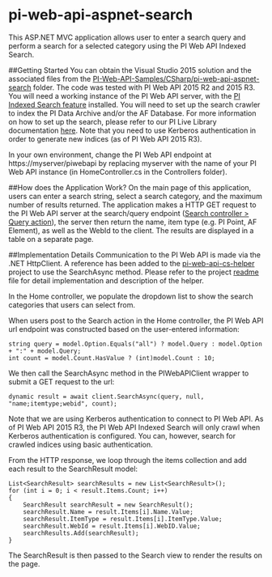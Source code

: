 # pi-web-api-aspnet-search
This ASP.NET MVC application allows user to enter a search query and perform a search for a selected category using the PI Web API Indexed Search.

##Getting Started
You can obtain the Visual Studio 2015 solution and the associated files from the [PI-Web-API-Samples/CSharp/pi-web-api-aspnet-search](./) folder. The code was tested with PI Web API 2015 R2 and 2015 R3. You will need a working instance of the PI Web API server, with the [PI Indexed Search feature](https://livelibrary.osisoft.com/LiveLibrary/content/en/web-api-v2/GUID-78EA0D36-5BDD-4F40-99FB-6D48D62B15DA) installed. You will need to set up the search crawler to index the PI Data Archive and/or the AF Database. For more information on how to set up the search, please refer to our PI Live Library documentation [here](https://livelibrary.osisoft.com/LiveLibrary/content/en/web-api-v2/GUID-D847876F-A9A3-4089-89C8-5205FBCF9198#addHistory=true&filename=GUID-16B3943B-0F1C-4BAF-94B0-0872AB00F797.xml&docid=GUID-16B3943B-0F1C-4BAF-94B0-0872AB00F797&inner_id=&tid=&query=&scope=&resource=&toc=false&eventType=lcContent.loadDocGUID-16B3943B-0F1C-4BAF-94B0-0872AB00F797). Note that you need to use Kerberos authentication in order to generate new indices (as of PI Web API 2015 R3).

In your own environment, change the PI Web API endpoint at https://myserver/piwebapi by replacing myserver with the name of your PI Web API instance (in HomeController.cs in the Controllers folder).

##How does the Application Work?
On the main page of this application, users can enter a search string, select a search category, and the maximum number of results returned. The application makes a HTTP GET request to the PI Web API server at the search/query endpoint ([Search controller > Query action](https://techsupport.osisoft.com/Documentation/PI-Web-API/help/controllers/search/actions/query.html)), the server then return the name, item type (e.g. PI Point, AF Element), as well as the WebId to the client. The results are displayed in a table on a separate page. 

##Implementation Details
Communication to the PI Web API is made via the .NET HttpClient. A reference has been added to the [pi-web-api-cs-helper](../../CSharp/pi-web-api-cs-helper) project to use the SearchAsync method. Please refer to the project [readme](../../CSharp/pi-web-api-cs-helper/readme.md) file for detail implementation and description of the helper.

In the Home controller, we populate the dropdown list to show the search categories that users can select from. 

When users post to the Search action in the Home controller, the PI Web API url endpoint was constructed based on the user-entered information:
```
string query = model.Option.Equals("all") ? model.Query : model.Option + ":" + model.Query;
int count = model.Count.HasValue ? (int)model.Count : 10;
```
We then call the SearchAsync method in the PIWebAPIClient wrapper to submit a GET request to the url:
```
dynamic result = await client.SearchAsync(query, null, "name;itemtype;webid", count);
```

Note that we are using Kerberos authentication to connect to PI Web API. As of PI Web API 2015 R3, the PI Web API Indexed Search will only crawl when Kerberos authentication is configured. You can, however, search for crawled indices using basic authentication.

From the HTTP response, we loop through the items collection and add each result to the SearchResult model:
```
List<SearchResult> searchResults = new List<SearchResult>();
for (int i = 0; i < result.Items.Count; i++)
{
    SearchResult searchResult = new SearchResult();
    searchResult.Name = result.Items[i].Name.Value;
    searchResult.ItemType = result.Items[i].ItemType.Value;
    searchResult.WebId = result.Items[i].WebID.Value;
    searchResults.Add(searchResult);
}
```

The SearchResult is then passed to the Search view to render the results on the page.
